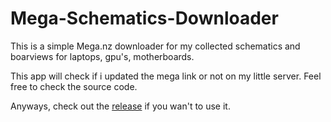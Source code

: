 # Mega-Schematics-Downloader
This is a simple Mega.nz downloader for my collected schematics and boarviews for laptops, gpu's, motherboards.

This app will check if i updated the mega link or not on my little server. Feel free to check the source code.

Anyways, check out the [release](https://github.com/KiKiHUN1/Mega-Schematics-Downloader/releases/tag/Working) if you wan't to use it.
